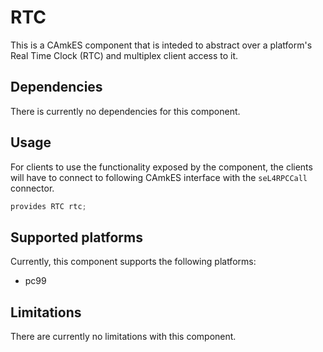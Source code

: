 <!--
     Copyright 2020, Data61
     Commonwealth Scientific and Industrial Research Organisation (CSIRO)
     ABN 41 687 119 230.

     This software may be distributed and modified according to the terms of
     the BSD 2-Clause license. Note that NO WARRANTY is provided.
     See "LICENSE_BSD2.txt" for details.

     @TAG(DATA61_BSD)
-->

# RTC

This is a CAmkES component that is inteded to abstract over a platform's Real
Time Clock (RTC) and multiplex client access to it.

## Dependencies

There is currently no dependencies for this component.

## Usage

For clients to use the functionality exposed by the component, the clients will
have to connect to following CAmkES interface with the `seL4RPCCall` connector.

```c
provides RTC rtc;
```

## Supported platforms

Currently, this component supports the following platforms:
  - pc99

## Limitations

There are currently no limitations with this component.
